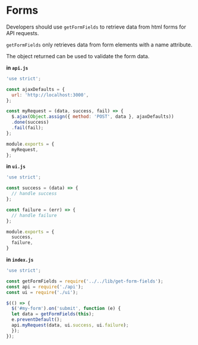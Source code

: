 # Forms

Developers should use `getFormFields` to retrieve data from html forms for API
 requests.

`getFormFields` only retrieves data from form elements with a name attribute.

The object returned can be used to validate the form data.

**in `api.js`**

```js
'use strict';

const ajaxDefaults = {
  url: 'http://localhost:3000',
};

const myRequest = (data, success, fail) => {
  $.ajax(Object.assign({ method: 'POST', data }, ajaxDefaults))
  .done(success)
  .fail(fail);
};

module.exports = {
  myRequest,
};
```

**in `ui.js`**

```js
'use strict';

const success = (data) => {
  // handle success
};

const failure = (err) => {
  // handle failure
};

module.exports = {
  success,
  failure,
}
```

**in `index.js`**

```js
'use strict';

const getFormFields = require('../../lib/get-form-fields');
const api = require('./api');
const ui = require('./ui');

$(() => {
  $('#my-form').on('submit', function (e) {
  let data = getFormFields(this);
  e.preventDefault();
  api.myRequest(data, ui.success, ui.failure);
  });
});
```
